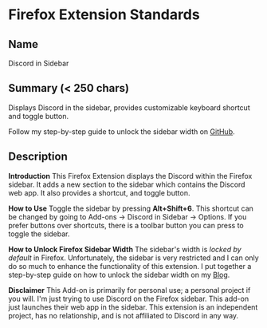# Firefox Extension Standards

## Name

Discord in Sidebar

## Summary (< 250 chars)

Displays Discord in the sidebar, provides customizable keyboard shortcut and toggle button.

Follow my step-by-step guide to unlock the sidebar width on <a href="https://gist.github.com/semanticdata/ee0bca4f3617241aa98da114653c0b08">GitHub</a>.

## Description

<b>Introduction</b>
This Firefox Extension displays the Discord within the Firefox sidebar. It adds a new section to the sidebar which contains the Discord web app. It also provides a shortcut, and toggle button.

<b>How to Use</b>
Toggle the sidebar by pressing <b>Alt+Shift+6</b>.
This shortcut can be changed by going to Add-ons -> Discord in Sidebar -> Options. If you prefer buttons over shortcuts, there is a toolbar button you can press to toggle the sidebar.

<b>How to Unlock Firefox Sidebar Width</b>
The sidebar's width is <i>locked by default</i> in Firefox. Unfortunately, the sidebar is very restricted and I can only do so much to enhance the functionality of this extension. I put together a step-by-step guide on how to unlock the sidebar width on my <a href="https://miguelpimentel.do/unlock-firefox-sidebar/">Blog</a>.

<b>Disclaimer</b>
This Add-on is primarily for personal use; a personal project if you will. I'm just trying to use Discord on the Firefox sidebar. This add-on just launches their web app in the sidebar. This extension is an independent project, has no relationship, and is not affiliated to Discord in any way.
